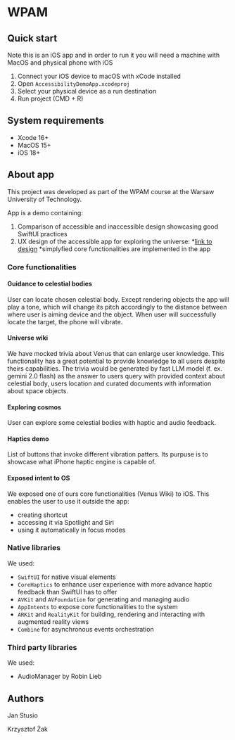 #  WPAM

## Quick start

Note this is an iOS app and in order to run it you will need a machine with MacOS and physical phone with iOS

1. Connect your iOS device to macOS with xCode installed
2. Open `AccessibilityDemoApp.xcodeproj`
3. Select your physical device as a run destination
4. Run project (CMD + R)

## System requirements

* Xcode 16+
* MacOS 15+
* iOS 18+

## About app

This project was developed as part of the WPAM course at the Warsaw University of Technology.

App is a demo containing:
1. Comparison of accessible and inaccessible design showcasing good SwiftUI practices
2. UX design of the accessible app for exploring the universe:
    *[link to design](UX.md)
    *simplyfied core functionalities are implemented in the app

### Core functionalities

#### Guidance to celestial bodies

User can locate chosen celestial body. Except rendering objects the app will play a tone, which will change its pitch accordingly to the distance between where user is aiming device and the object. When user will successfully locate the target, the phone will vibrate.

#### Universe wiki

We have mocked trivia about Venus that can enlarge user knowledge. This functionality has a great potential to provide knowledge to all users despite theirs capabilities. The trivia would be generated by fast LLM model (f. ex. gemini 2.0 flash) as the answer to users query with provided context about celestial body, users location and curated documents with information about space objects.

#### Exploring cosmos

User can explore some celestial bodies with haptic and audio feedback.

#### Haptics demo

List of buttons that invoke different vibration patters. Its purpuse is to showcase what iPhone haptic engine is capable of.

#### Exposed intent to OS

We exposed one of ours core functionalities (Venus Wiki) to iOS. This enables the user to use it outside the app:
* creating shortcut
* accessing it via Spotlight and Siri
* using it automatically in focus modes

### Native libraries

We used:
* `SwiftUI` for native visual elements
* `CoreHaptics` to enhance user experience with more advance haptic feedback than SwiftUI has to offer
* `AVKit` and `AVFoundation` for generating and managing audio
* `AppIntents` to expose core functionalities to the system
* `ARKit` and `RealityKit` for building, rendering and interacting with augmented reality views
* `Combine` for asynchronous events orchestration

### Third party libraries

We used:
* AudioManager by Robin Lieb

## Authors

Jan Stusio

Krzysztof Żak

